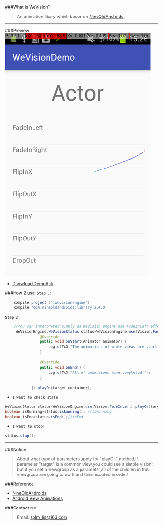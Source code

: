 ###What is WeVision?
> An animation libary which bases on [NineOldAndroids](https://github.com/JakeWharton/NineOldAndroids).

------------------------

###Preview
![](https://github.com/splm/WeVision/blob/master/device-2016-11-04-152307.png)
- [Donwload DemoApk](https://github.com/splm/WeVision/blob/master/wevision-demo.apk)

###How 2 use:
`Step 1:`
```gradle
    compile project (':wevisionengine')
    compile 'com.nineoldandroids:library:2.4.0'
```

`Step 2:`

```java
    //You can interpreted simply as WeVision engine use FadeInLeft effection on target view.
     WeVisionEngine.WeVisionStatus status=WeVisionEngine.use(Vision.FadeInLeft).addListener(new AbsBaseAnimation.WeVisionAnimatorListener() {
                @Override
                public void onStart(Animator animator) {
                    Log.e(TAG,"The animations of whole views are starting!");
                }

                @Override
                public void onEnd() {
                    Log.e(TAG,"All of animations have completed!");
                }

            }).playOn(target_container);
```

- `I want to check state`

```java
WeVisionStatus status=WeVisionEngine.use(Vision.FadeInLeft).playOn(targetView);
boolean isRunning=status.isRunning(); //isRunning
boolean isEnd=status.isEnd();//isEnd
```

- `I want to stop!`

```java
status.stop();
```

-------------------------

###Notice
> About what type of parameters apply for "playOn" method,if parameter "target" is a common view,you could see a simple vision;
> but if you set a viewgroup as a parameter,all of the children in this viewgroup are going to work,and then excuted in order!

###Reference
- [NineOldAndroids](https://github.com/JakeWharton/NineOldAndroids)
- [Android View Animations](https://github.com/daimajia/AndroidViewAnimations)

###Contact me
> Email: splm_lis@163.com
